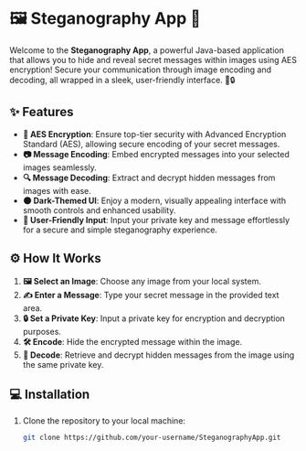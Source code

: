 # **🖼️ Steganography App 🔐**

Welcome to the **Steganography App**, a powerful Java-based application that allows you to hide and reveal secret messages within images using AES encryption! Secure your communication through image encoding and decoding, all wrapped in a sleek, user-friendly interface. 🎨🔒

## **✨ Features**

- **🔑 AES Encryption**: Ensure top-tier security with Advanced Encryption Standard (AES), allowing secure encoding of your secret messages.
- **📷 Message Encoding**: Embed encrypted messages into your selected images seamlessly.
- **🔍 Message Decoding**: Extract and decrypt hidden messages from images with ease.
- **🌑 Dark-Themed UI**: Enjoy a modern, visually appealing interface with smooth controls and enhanced usability.
- **💬 User-Friendly Input**: Input your private key and message effortlessly for a secure and simple steganography experience.

## **⚙️ How It Works**

1. **🖼️ Select an Image**: Choose any image from your local system.
2. **✍️ Enter a Message**: Type your secret message in the provided text area.
3. **🔒 Set a Private Key**: Input a private key for encryption and decryption purposes.
4. **🛠️ Encode**: Hide the encrypted message within the image.
5. **🧩 Decode**: Retrieve and decrypt hidden messages from the image using the same private key.

## **💻 Installation**

1. Clone the repository to your local machine:
   ```bash
   git clone https://github.com/your-username/SteganographyApp.git
